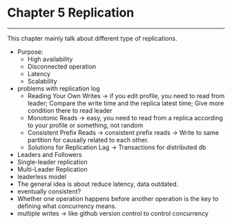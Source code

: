 # Chapter 5 Replication
---
This chapter mainly talk about different type of replications.
* Purpose:
  * High availability
  * Disconnected operation
  * Latency
  * Scalability
* problems with replication log
  * Reading Your Own Writes -> if you edit profile, you need to read from leader; Compare the write time and the replica latest time; Give more condition there to read leader
  * Monotonic Reads -> easy, you need to read from a replica according to your profile or something, not random
  * Consistent Prefix Reads -> consistent prefix reads -> Write to same partition for causally related to each other.
  * Solutions for Replication Lag -> Transactions for distributed db
* Leaders and Followers
* Single-leader replication
* Multi-Leader Replication
* leaderless model
* The general idea is about reduce latency, data outdated.
* eventually consistent?
* Whether one operation happens before another operation is the key to defining what concurrency means. 
* multiple writes -> like github version control to control concurrency
